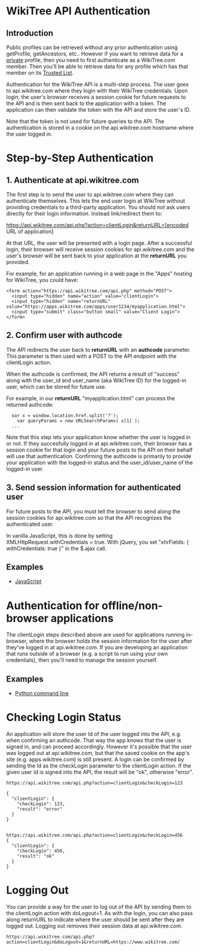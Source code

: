 # WikiTree API Authentication

## Introduction

Public profiles can be retrieved without any prior authentication using getProfile, getAncestors, etc.. However if you want to retrieve data for a [private](https://www.wikitree.com/wiki/Help:Privacy) profile, then you need to first authenticate as a WikiTree.com member. Then you'll be able to retrieve data for any profile which has that member on its [Trusted List](https://www.wikitree.com/wiki/Help:Trusted_List).

Authentication for the WikiTree API is a multi-step process. The user goes to api.wikitree.com where they login with their WikiTree credentials. Upon login, the user's browser receives a session cookie for future requests to the API and is then sent back to the application with a token. The application can then validate the token with the API and store the user's ID.

Note that the token is not used for future queries to the API. The authentication is stored in a cookie on the api.wikitree.com hostname where the user logged in.

# Step-by-Step Authentication

## 1. Authenticate at api.wikitree.com

The first step is to send the user to api.wikitree.com where they can authenticate themselves. This lets the end user login at WikiTree without providing credentials to a third-party application. You should _not_ ask users directly for their login information. Instead link/redirect them to:

https://api.wikitree.com/api.php?action=clientLogin&returnURL=[encoded URL of application]

At that URL, the user will be presented with a login page. After a successful login, their browser will receive session cookies for api.wikitree.com and the user's browser will be sent back to your application at the **returnURL** you provided.

For example, for an application running in a web page in the "Apps" hosting for WikiTree, you could have:

```
<form action="https://api.wikitree.com/api.php" method="POST">
  <input type="hidden" name="action" value="clientLogin">
  <input type="hidden" name="returnURL" value="https://apps.wikitree.com/apps/user1234/myapplication.html">
  <input type="submit" class="button small" value="Client Login">
</form>
```

## 2. Confirm user with authcode

The API redirects the user back to **returnURL** with an **authcode** parameter. This parameter is then used with a POST to the API endpoint with the clientLogin action.

When the authcode is confirmed, the API returns a result of "success" along with the user_id and user_name (aka WikiTree ID) for the logged-in user, which can be stored for future use.

For example, in our **returnURL** "myapplication.html" can process the returned authcode:

```
  var x = window.location.href.split('?');
	var queryParams = new URLSearchParams( x[1] );
  ...
```

Note that this step lets your application know whether the user is logged in or not. If they succesfully logged in at api.wikitree.com, their browser has a session cookie for that login and your future posts to the API on their behalf will use that authentication. Confirming the authcode is primarily to provide your application with the logged-in status and the user_id/user_name of the logged-in user.

## 3. Send session information for authenticated user

For future posts to the API, you must tell the browser to send along the session cookies for api.wikitree.com so that the API recognizes the authenticated user.

In vanilla JavaScript, this is done by setting XMLHttpRequest.withCredentials = true. With jQuery, you set "xhrFields: { withCredentials: true }" in the $.ajax call.

## Examples

- [JavaScript](examples/authentication/javascript.html)

# Authentication for offline/non-browser applications

The clientLogin steps described above are used for applications running in-browser, where the browser holds the session information for the user after they've logged in at api.wikitree.com. If you are developing an application that runs outside of a browser (e.g. a script to run using your own credentials), then you'll need to manage the session yourself.

## Examples

- [Python command line](examples/authentication/python.py)

# Checking Login Status

An application will store the user Id of the user logged into the API, e.g. when confirming an authcode. That way the app knows that the user is signed in, and can proceed accordingly. However it's possible that the user was logged out at api.wikitree.com, but that the saved cookie on the app's site (e.g. apps.wikitree.com) is still present. A login can be confirmed by sending the Id as the checkLogin parameter to the clientLogin action. If the given user Id is signed into the API, the result will be "ok", otherwise "error".

```
https://api.wikitree.com/api.php?action=clientLogin&checkLogin=123

{
  "clientLogin": {
    "checkLogin": 123,
    "result": "error"
  }
}


https://api.wikitree.com/api.php?action=clientLogin&checkLogin=456
{
  "clientLogin": {
    "checkLogin": 456,
    "result": "ok"
  }
}
```

# Logging Out

You can provide a way for the user to log out of the API by sending them to the clientLogin action with doLogout=1. As with the login, you can also pass along returnURL to indicate where the user should be sent after they are logged out. Logging out removes their session data at api.wikitree.com.

```
https://api.wikitree.com/api.php?action=clientLogin&doLogout=1&returnURL=https://www.wikitree.com/
```
